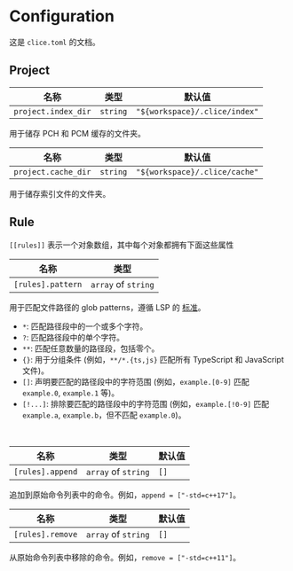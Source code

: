 # Configuration

这是 `clice.toml` 的文档。

## Project


| 名称                | 类型     | 默认值                        |
| ------------------- | -------- | ----------------------------- |
| `project.index_dir` | `string` | `"${workspace}/.clice/index"` |

用于储存 PCH 和 PCM 缓存的文件夹。
<br>

| 名称                | 类型     | 默认值                        |
| ------------------- | -------- | ----------------------------- |
| `project.cache_dir` | `string` | `"${workspace}/.clice/cache"` |

用于储存索引文件的文件夹。
<br>

## Rule

`[[rules]]` 表示一个对象数组，其中每个对象都拥有下面这些属性
<br>

| 名称              | 类型                |
| ----------------- | ------------------- |
| `[rules].pattern` | `array` of `string` |

用于匹配文件路径的 glob patterns，遵循 LSP 的 [标准](https://microsoft.github.io/language-server-protocol/specifications/lsp/3.17/specification/#documentFilter)。

- `*`: 匹配路径段中的一个或多个字符。
- `?`: 匹配路径段中的单个字符。
- `**`: 匹配任意数量的路径段，包括零个。
- `{}`: 用于分组条件 (例如，`**/*.{ts,js}` 匹配所有 TypeScript 和 JavaScript 文件)。
- `[]`: 声明要匹配的路径段中的字符范围 (例如，`example.[0-9]` 匹配 `example.0`, `example.1` 等)。
- `[!...]`: 排除要匹配的路径段中的字符范围 (例如，`example.[!0-9]` 匹配 `example.a`, `example.b`，但不匹配 `example.0`)。
<br>

| 名称             | 类型                | 默认值 |
| ---------------- | ------------------- | ------ |
| `[rules].append` | `array` of `string` | `[]`   |

追加到原始命令列表中的命令。例如，`append = ["-std=c++17"]`。
<br>

| 名称             | 类型                | 默认值 |
| ---------------- | ------------------- | ------ |
| `[rules].remove` | `array` of `string` | `[]`   |

从原始命令列表中移除的命令。例如，`remove = ["-std=c++11"]`。
<br>

